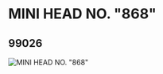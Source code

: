 # MINI HEAD NO. "868"
## 99026
![MINI HEAD NO. "868"](https://lc-www-live-s.legocdn.com/media/bricks/5/2/4648344.jpg)